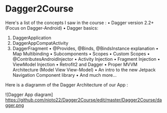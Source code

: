 # Dagger2Course

Here's a list of the concepts I saw in the course :
•	Dagger version 2.2+ (Focus on Dagger-Android)
•	Dagger basics: 
1.	DaggerApplication
2.	DaggerAppCompatActivity 
3.	DaggerFragment
•	@Provides, @Binds, @BindsInstance explanation
•	Map Multibinding
•	Subcomponents
•	Scopes
•	Custom Scopes
•	@ContributesAndroidInjector
•	Activity Injection
•	Fragment Injection
•	ViewModel Injection
•	Retrofit2 and Dagger
•	Proper MVVM Architecture (Model View View-Model)
•	An intro to the new Jetpack Navigation Component library
•	And much more...

Here is a diagramm of the Dagger Architecture of our App : 
 
 ![Dagger App diagram] https://github.com/nioto22/Dagger2Course/edit/master/Dagger2Course/dagger.png 

